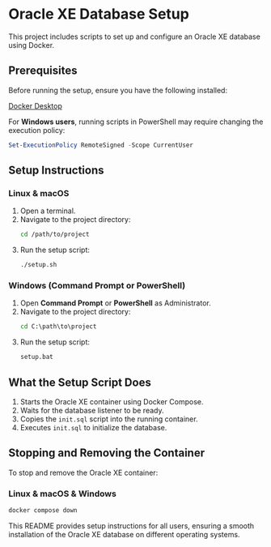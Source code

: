 # Oracle XE Database Setup

This project includes scripts to set up and configure an Oracle XE database using Docker.

## Prerequisites

Before running the setup, ensure you have the following installed:

[Docker Desktop](https://www.docker.com/products/docker-desktop/)

For **Windows users**, running scripts in PowerShell may require changing the execution policy:
```powershell
Set-ExecutionPolicy RemoteSigned -Scope CurrentUser
```

## Setup Instructions

### Linux & macOS
1. Open a terminal.
2. Navigate to the project directory:
   ```sh
   cd /path/to/project
   ```
3. Run the setup script:
   ```sh
   ./setup.sh
   ```

### Windows (Command Prompt or PowerShell)
1. Open **Command Prompt** or **PowerShell** as Administrator.
2. Navigate to the project directory:
   ```bat
   cd C:\path\to\project
   ```
3. Run the setup script:
   ```bat
   setup.bat
   ```

## What the Setup Script Does

1. Starts the Oracle XE container using Docker Compose.
2. Waits for the database listener to be ready.
3. Copies the `init.sql` script into the running container.
4. Executes `init.sql` to initialize the database.

## Stopping and Removing the Container

To stop and remove the Oracle XE container:

### Linux & macOS & Windows
```sh
docker compose down
```

This README provides setup instructions for all users, ensuring a smooth installation of the Oracle XE database on different operating systems.

